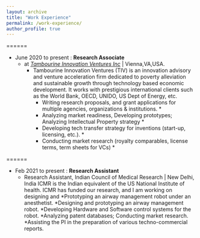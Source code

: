 ```yaml
---
layout: archive
title: "Work Experience"
permalink: /work-experience/
author_profile: true
---
```



======
* June 2020 to present : **Research Associate** 
  * at *[Tambourine Innovation Ventures Inc](https://www.tivinc.com/)*             |   Vienna,VA,USA.
    * Tambourine Innovation Ventures (TIV) is an innovation advisory and venture acceleration firm dedicated to poverty alleviation and
sustainable growth through technology based economic development. It works with prestigious international clients such as the World
Bank, OECD, UNIDO, US Dept of Energy, etc. 
       * Writing research proposals, and grant applications for multiple agencies, organizations & institutions. *
       * Analyzing market readiness, Developing prototypes; Analyzing Intellectual Property strategy *
       * Developing tech transfer strategy for inventions (start-up, licensing, etc.). *
       * Conducting market research (royalty comparables, license terms, term sheets for VCs) *

======
* Feb 2021 to present : **Research Assistant** 
  * Research Assistant, Indian Council of Medical Research  | New Delhi, India
ICMR is the Indian equivalent of the US National Institute of health. ICMR has funded our research, and I am working on designing and
       *Prototyping an airway management robot under an anesthetist.
       *Designing and prototyping an airway management robot.
       *Developing Hardware and Software control systems for the robot.
       *Analyzing patent databases; Conducting market research.
       *Assisting the PI in the preparation of various techno-commercial reports.       
